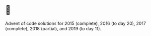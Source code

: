 # 🎄

Advent of code solutions for 2015 (complete), 2016 (to day 20), 2017
(complete), 2018 (partial), and 2019 (to day 11).
